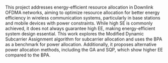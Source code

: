 This project addresses energy-efficient resource allocation in Downlink OFDMA networks, aiming to optimize resource allocation for better energy efficiency in wireless communication systems, particularly in base stations and mobile devices with power constraints. While high SE is commonly achieved, it does not always guarantee high EE, making energy-efficient system design essential. This work explores the Modified Dynamic Subcarrier Assignment algorithm for subcarrier allocation and uses the BPA as a benchmark for power allocation. Additionally, it proposes alternative power allocation methods, including the GA and SQP, which show higher EE compared to the BPA.
